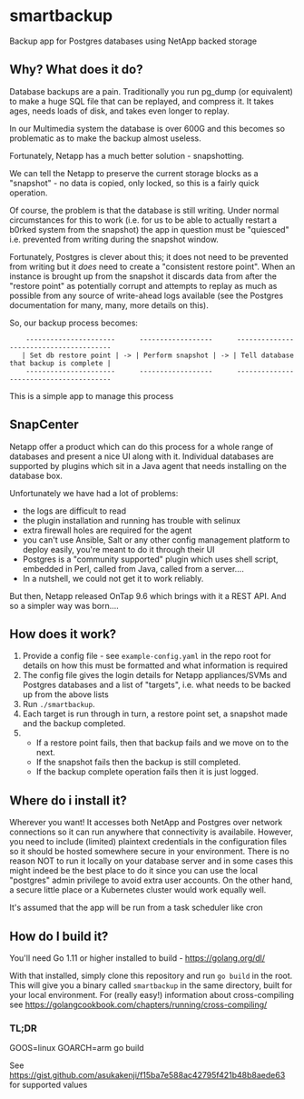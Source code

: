 # smartbackup

Backup app for Postgres databases using NetApp backed storage

## Why? What does it do?

Database backups are a pain. Traditionally you run pg_dump (or equivalent) to make a huge SQL file that can be replayed,
and compress it.  It takes ages, needs loads of disk, and takes even longer to replay.

In our Multimedia system the database is over 600G and this becomes so problematic as to make the backup almost useless.

Fortunately, Netapp has a much better solution - snapshotting.

We can tell the Netapp to preserve the current storage blocks as a "snapshot" - no data is copied, only locked, so this 
is a fairly quick operation.

Of course, the problem is that the database is still writing.  Under normal circumstances for this to work (i.e. for us to
be able to actually restart a b0rked system from the snapshot) the app in question must be "quiesced" i.e. prevented from
writing during the snapshot window.

Fortunately, Postgres is clever about this; it does not need to be prevented from writing but it _does_ need to create a
"consistent restore point".  When an instance is brought up from the snapshot it discards data from after the "restore point"
as potentially corrupt and attempts to replay as much as possible from any source of write-ahead logs available
(see the Postgres documentation for many, many, more details on this).

So, our backup process becomes:

```
    ----------------------      ------------------      ---------------------------------------
   | Set db restore point | -> | Perform snapshot | -> | Tell database that backup is complete |
    ----------------------      ------------------      ---------------------------------------
```

This is a simple app to manage this process

## SnapCenter

Netapp offer a product which can do this process for a whole range of databases and present a nice UI along with it.
Individual databases are supported by plugins which sit in a Java agent that needs installing on the database box.

Unfortunately we have had a lot of problems:
 - the logs are difficult to read
 - the plugin installation and running has trouble with selinux
 - extra firewall holes are required for the agent
 - you can't use Ansible, Salt or any other config management platform to deploy easily, you're meant to do it through their UI
 - Postgres is a "community supported" plugin which uses shell script, embedded in Perl, called from Java, called from a server....
 - In a nutshell, we could not get it to work reliably.
 
But then, Netapp released OnTap 9.6 which brings with it a REST API.  And so a simpler way was born....


## How does it work?

1. Provide a config file - see `example-config.yaml` in the repo root for details on how this must be formatted and what
information is required
2. The config file gives the login details for Netapp appliances/SVMs and Postgres databases and a list of "targets",
i.e. what needs to be backed up from the above lists
3. Run `./smartbackup`.
4. Each target is run through in turn, a restore point set, a snapshot made and the backup completed.
5. - If a restore point fails, then that backup fails and we move on to the next. 
   - If the snapshot fails then the backup is still completed.
   - If the backup complete operation fails then it is just logged.
   
## Where do i install it?

Wherever you want!  It accesses both NetApp and Postgres over network connections so it can run anywhere that connectivity
is availabile.  However, you need to include (limited) plaintext credentials in the configuration files so it should be
hosted somewhere secure in your environment.  There is no reason NOT to run it locally on your database server and in
some cases this might indeed be the best place to do it since you can use the local "postgres" admin privilege to avoid
extra user accounts.  On the other hand, a secure little place or a Kubernetes cluster would work equally well.

It's assumed that the app will be run from a task scheduler like cron

## How do I build it?

You'll need Go 1.11 or higher installed to build - https://golang.org/dl/

With that installed, simply clone this repository and run `go build` in the root.  This will give you a binary
called `smartbackup` in the same directory, built for your local environment.
For (really easy!) information about cross-compiling see https://golangcookbook.com/chapters/running/cross-compiling/

### TL;DR

GOOS=linux GOARCH=arm go build

See https://gist.github.com/asukakenji/f15ba7e588ac42795f421b48b8aede63 for supported values